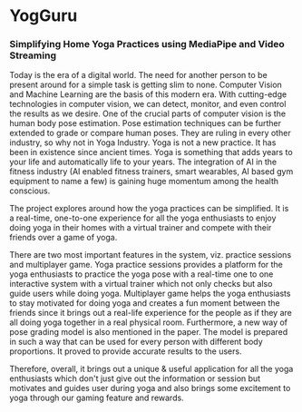 # YogGuru
### Simplifying Home Yoga Practices using MediaPipe and Video Streaming

Today is the era of a digital world. The need for another person to be present around for a simple task is getting slim to none. Computer Vision and Machine Learning are the basis of this modern era. With cutting-edge technologies in computer vision, we can detect, monitor, and even control the results as we desire. One of the crucial parts of computer vision is the human body pose estimation. Pose estimation techniques can be further extended to grade or compare human poses. They are ruling in every other industry, so why not in Yoga Industry. Yoga is not a new practice. It has been in existence since ancient times. Yoga is something that adds years to your life and automatically life to your years. The integration of AI in the fitness industry (AI enabled fitness trainers, smart wearables, AI based gym equipment to name a few) is gaining huge momentum among the health conscious.

The project explores around how the yoga practices can be simplified. It is a real-time, one-to-one experience for all the yoga enthusiasts to enjoy doing yoga in their homes with a virtual trainer and compete with their friends over a game of yoga.

There are two most important features in the system, viz. practice sessions and multiplayer game. Yoga practice sessions provides a platform for the yoga enthusiasts to practice the yoga pose with a real-time one to one interactive system with a virtual trainer which not only checks but also guide users while doing yoga. Multiplayer game helps the yoga enthusiasts to stay motivated for doing yoga and creates a fun moment between the friends since it brings out a real-life experience for the people as if they are all doing yoga together in a real physical room. Furthermore, a new way of pose grading model is also mentioned in the paper. The model is prepared in such a way that can be used for every person with different body proportions. It proved to provide accurate results to the users.

Therefore, overall, it brings out a unique & useful application for all the yoga enthusiasts which don't just give out the information or session but motivates and guides user during yoga and also brings some excitement to yoga through our gaming feature and rewards.
